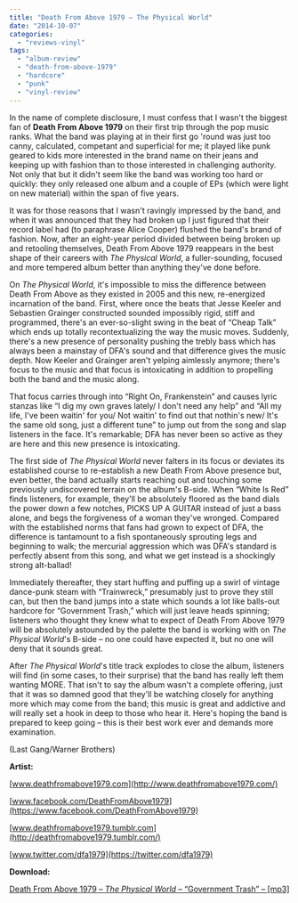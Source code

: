 ```yaml
---
title: "Death From Above 1979 – The Physical World"
date: "2014-10-07"
categories: 
  - "reviews-vinyl"
tags: 
  - "album-review"
  - "death-from-above-1979"
  - "hardcore"
  - "punk"
  - "vinyl-review"
---
```


In the name of complete disclosure, I must confess that I wasn't the biggest fan of **Death From Above 1979** on their first trip through the pop music ranks. What the band was playing at in their first go 'round was just too canny, calculated, competant and superficial for me; it played like punk geared to kids more interested in the brand name on their jeans and keeping up with fashion than to those interested in challenging authority. Not only that but it didn't seem like the band was working too hard or quickly: they only released one album and a couple of EPs (which were light on new material) within the span of five years.

It was for those reasons that I wasn't ravingly impressed by the band, and when it was announced that they had broken up I just figured that their record label had (to paraphrase Alice Cooper) flushed the band's brand of fashion. Now, after an eight-year period divided between being broken up and retooling themselves, Death From Above 1979 reappears in the best shape of their careers with _The Physical World_, a fuller-sounding, focused and more tempered album better than anything they've done before.

On _The Physical World_, it's impossible to miss the difference between Death From Above as they existed in 2005 and this new, re-energized incarnation of the band. First, where once the beats that Jesse Keeler and Sebastien Grainger constructed sounded impossibly rigid, stiff and programmed, there's an ever-so-slight swing in the beat of “Cheap Talk” which ends up totally recontextualizing the way the music moves. Suddenly, there's a new presence of personality pushing the trebly bass which has always been a mainstay of DFA's sound and that difference gives the music depth. Now Keeler and Grainger aren't yelping aimlessly anymore; there's focus to the music and that focus is intoxicating in addition to propelling both the band and the music along.

That focus carries through into “Right On, Frankenstein” and causes lyric stanzas like “I dig my own graves lately/ I don't need any help” and “All my life, I've been waitin' for you/ Not waitin' to find out that nothin's new/ It's the same old song, just a different tune” to jump out from the song and slap listeners in the face. It's remarkable; DFA has never been so active as they are here and this new presence is intoxicating.

The first side of _The Physical World_ never falters in its focus or deviates its established course to re-establish a new Death From Above presence but, even better, the band actually starts reaching out and touching some previously undiscovered terrain on the album's B-side. When “White Is Red” finds listeners, for example, they'll be absolutely floored as the band dials the power down a few notches, PICKS UP A GUITAR instead of just a bass alone, and begs the forgiveness of a woman they've wronged. Compared with the established norms that fans had grown to expect of DFA, the difference is tantamount to a fish spontaneously sprouting legs and beginning to walk; the mercurial aggression which was DFA's standard is perfectly absent from this song, and what we get instead is a shockingly strong alt-ballad!

Immediately thereafter, they start huffing and puffing up a swirl of vintage dance-punk steam with “Trainwreck,” presumably just to prove they still can, but then the band jumps into a state which sounds a lot like balls-out hardcore for “Government Trash,” which will just leave heads spinning; listeners who thought they knew what to expect of Death From Above 1979 will be absolutely astounded by the palette the band is working with on _The Physical World_'s B-side – no one could have expected it, but no one will deny that it sounds great.

After _The Physical World_'s title track explodes to close the album, listeners will find (in some cases, to their surprise) that the band has really left them wanting MORE. That isn't to say the album wasn't a complete offering, just that it was so damned good that they'll be watching closely for anything more which may come from the band; this music is great and addictive and will really set a hook in deep to those who hear it. Here's hoping the band is prepared to keep going – this is their best work ever and demands more examination.

(Last Gang/Warner Brothers)

**Artist:**

[www.deathfromabove1979.com](http://www.deathfromabove1979.com/)

[www.facebook.com/DeathFromAbove1979](https://www.facebook.com/DeathFromAbove1979)

[www.deathfromabove1979.tumblr.com](http://deathfromabove1979.tumblr.com/)

[www.twitter.com/dfa1979](https://twitter.com/dfa1979)

**Download:**

[Death From Above 1979 – _The Physical World_ – “Government Trash” – \[mp3\]](http://www.groundcontrolmag.com/music/Death_From_Above_1979-Government_Trash.mp3)
